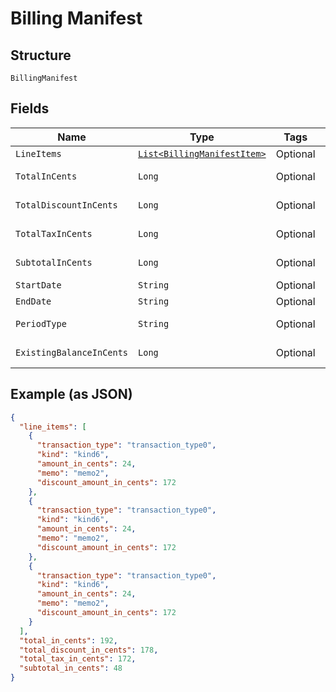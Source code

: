 
# Billing Manifest

## Structure

`BillingManifest`

## Fields

| Name | Type | Tags | Description | Getter | Setter |
|  --- | --- | --- | --- | --- | --- |
| `LineItems` | [`List<BillingManifestItem>`](../../doc/models/billing-manifest-item.md) | Optional | - | List<BillingManifestItem> getLineItems() | setLineItems(List<BillingManifestItem> lineItems) |
| `TotalInCents` | `Long` | Optional | - | Long getTotalInCents() | setTotalInCents(Long totalInCents) |
| `TotalDiscountInCents` | `Long` | Optional | - | Long getTotalDiscountInCents() | setTotalDiscountInCents(Long totalDiscountInCents) |
| `TotalTaxInCents` | `Long` | Optional | - | Long getTotalTaxInCents() | setTotalTaxInCents(Long totalTaxInCents) |
| `SubtotalInCents` | `Long` | Optional | - | Long getSubtotalInCents() | setSubtotalInCents(Long subtotalInCents) |
| `StartDate` | `String` | Optional | - | String getStartDate() | setStartDate(String startDate) |
| `EndDate` | `String` | Optional | - | String getEndDate() | setEndDate(String endDate) |
| `PeriodType` | `String` | Optional | - | String getPeriodType() | setPeriodType(String periodType) |
| `ExistingBalanceInCents` | `Long` | Optional | - | Long getExistingBalanceInCents() | setExistingBalanceInCents(Long existingBalanceInCents) |

## Example (as JSON)

```json
{
  "line_items": [
    {
      "transaction_type": "transaction_type0",
      "kind": "kind6",
      "amount_in_cents": 24,
      "memo": "memo2",
      "discount_amount_in_cents": 172
    },
    {
      "transaction_type": "transaction_type0",
      "kind": "kind6",
      "amount_in_cents": 24,
      "memo": "memo2",
      "discount_amount_in_cents": 172
    },
    {
      "transaction_type": "transaction_type0",
      "kind": "kind6",
      "amount_in_cents": 24,
      "memo": "memo2",
      "discount_amount_in_cents": 172
    }
  ],
  "total_in_cents": 192,
  "total_discount_in_cents": 178,
  "total_tax_in_cents": 172,
  "subtotal_in_cents": 48
}
```

